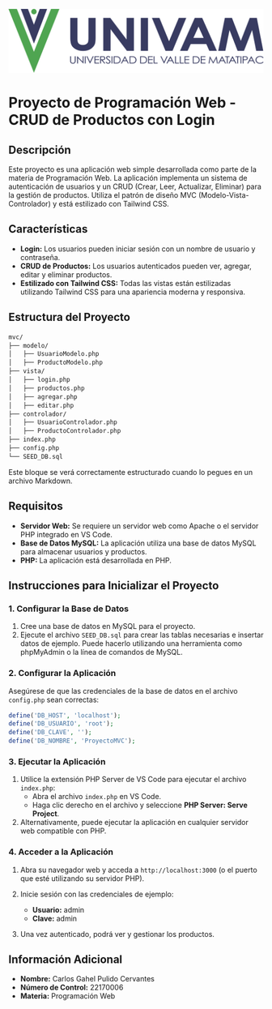 ![Logo de la Universidad](image/univam.webp)

# Proyecto de Programación Web - CRUD de Productos con Login

## Descripción

Este proyecto es una aplicación web simple desarrollada como parte de la materia de Programación Web. La aplicación implementa un sistema de autenticación de usuarios y un CRUD (Crear, Leer, Actualizar, Eliminar) para la gestión de productos. Utiliza el patrón de diseño MVC (Modelo-Vista-Controlador) y está estilizado con Tailwind CSS.

## Características

- **Login:** Los usuarios pueden iniciar sesión con un nombre de usuario y contraseña.
- **CRUD de Productos:** Los usuarios autenticados pueden ver, agregar, editar y eliminar productos.
- **Estilizado con Tailwind CSS:** Todas las vistas están estilizadas utilizando Tailwind CSS para una apariencia moderna y responsiva.

## Estructura del Proyecto

```markdown
mvc/
├── modelo/
│   ├── UsuarioModelo.php
│   ├── ProductoModelo.php
├── vista/
│   ├── login.php
│   ├── productos.php
│   ├── agregar.php
│   ├── editar.php
├── controlador/
│   ├── UsuarioControlador.php
│   ├── ProductoControlador.php
├── index.php
├── config.php
└── SEED_DB.sql
```  

Este bloque se verá correctamente estructurado cuando lo pegues en un archivo Markdown.

## Requisitos

- **Servidor Web:** Se requiere un servidor web como Apache o el servidor PHP integrado en VS Code.
- **Base de Datos MySQL:** La aplicación utiliza una base de datos MySQL para almacenar usuarios y productos.
- **PHP:** La aplicación está desarrollada en PHP.

## Instrucciones para Inicializar el Proyecto

### 1. Configurar la Base de Datos

1. Cree una base de datos en MySQL para el proyecto.
2. Ejecute el archivo `SEED_DB.sql` para crear las tablas necesarias e insertar datos de ejemplo. Puede hacerlo utilizando una herramienta como phpMyAdmin o la línea de comandos de MySQL.

### 2. Configurar la Aplicación

Asegúrese de que las credenciales de la base de datos en el archivo `config.php` sean correctas:

```php
define('DB_HOST', 'localhost');
define('DB_USUARIO', 'root');
define('DB_CLAVE', '');
define('DB_NOMBRE', 'ProyectoMVC');
```

### 3. Ejecutar la Aplicación

1. Utilice la extensión PHP Server de VS Code para ejecutar el archivo `index.php`:
   - Abra el archivo `index.php` en VS Code.
   - Haga clic derecho en el archivo y seleccione **PHP Server: Serve Project**.
2. Alternativamente, puede ejecutar la aplicación en cualquier servidor web compatible con PHP.

### 4. Acceder a la Aplicación

1. Abra su navegador web y acceda a `http://localhost:3000` (o el puerto que esté utilizando su servidor PHP).
2. Inicie sesión con las credenciales de ejemplo:

   - **Usuario:** admin  
   - **Clave:** admin  

3. Una vez autenticado, podrá ver y gestionar los productos.


## Información Adicional

- **Nombre:** Carlos Gahel Pulido Cervantes  
- **Número de Control:** 22170006  
- **Materia:** Programación Web

